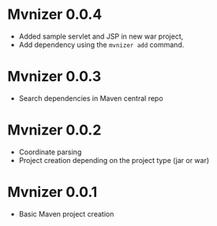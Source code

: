 
# Mvnizer 0.0.4

 * Added sample servlet and JSP in new war project,
 * Add dependency using the `mvnizer add` command.

# Mvnizer 0.0.3

 * Search dependencies in Maven central repo

# Mvnizer 0.0.2

 * Coordinate parsing
 * Project creation depending on the project type (jar or war)

# Mvnizer 0.0.1

 * Basic Maven project creation
